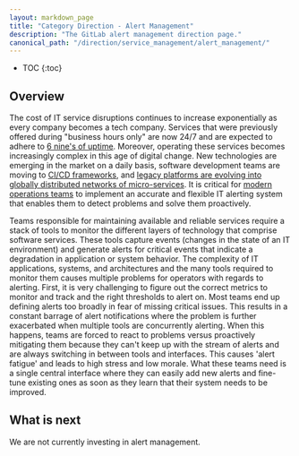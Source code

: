 ```yaml
---
layout: markdown_page
title: "Category Direction - Alert Management"
description: "The GitLab alert management direction page."
canonical_path: "/direction/service_management/alert_management/"
---
```


- TOC
{:toc}

## Overview

The cost of IT service disruptions continues to increase exponentially as every company becomes a tech company. Services that were previously offered during "business hours only" are now 24/7 and are expected to adhere to [6 nine's of uptime](https://en.wikipedia.org/wiki/High_availability#%22Nines%22). Moreover, operating these services becomes increasingly complex in this age of digital change. New technologies are emerging in the market on a daily basis, software development teams are moving to [CI/CD frameworks](https://about.gitlab.com/features/continuous-integration/), and [legacy platforms are evolving into globally distributed networks of micro-services](https://www.gartner.com/smarterwithgartner/4-steps-to-design-microservices-for-agile-architecture/). It is critical for [modern operations teams](https://www.gartner.com/smarterwithgartner/5-steps-to-build-agile-infrastructure-operations/) to implement an accurate and flexible IT alerting system that enables them to detect problems and solve them proactively.

Teams responsible for maintaining available and reliable services require a stack of tools to monitor the different layers of technology that comprise software services. These tools capture events (changes in the state of an IT environment) and generate alerts for critical events that indicate a degradation in application or system behavior. The complexity of IT applications, systems, and architectures and the many tools required to monitor them causes multiple problems for operators with regards to alerting. First, it is very challenging to figure out the correct metrics to monitor and track and the right thresholds to alert on. Most teams end up defining alerts too broadly in fear of missing critical issues. This results in a constant barrage of alert notifications where the problem is further exacerbated when multiple tools are concurrently alerting. When this happens, teams are forced to react to problems versus proactively mitigating them because they can't keep up with the stream of alerts and are always switching in between tools and interfaces. This causes 'alert fatigue' and leads to high stress and low morale. What these teams need is a single central interface where they can easily add new alerts and fine-tune existing ones as soon as they learn that their system needs to be improved.

## What is next

We are not currently investing in alert management.
